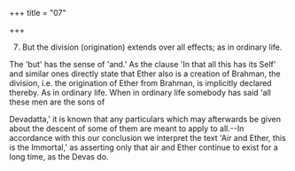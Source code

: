 +++
title = "07"

+++


7. But the division (origination) extends over all effects; as in ordinary life.

The 'but' has the sense of 'and.' As the clause 'In that all this has its Self' and similar ones directly state that Ether also is a creation of Brahman, the division, i.e. the origination of Ether from Brahman, is implicitly declared thereby. As in ordinary life. When in ordinary life somebody has said 'all these men are the sons of

 Devadatta,' it is known that any particulars which may afterwards be given about the descent of some of them are meant to apply to all.--In accordance with this our conclusion we interpret the text 'Air and Ether, this is the Immortal,' as asserting only that air and Ether continue to exist for a long time, as the Devas do.

